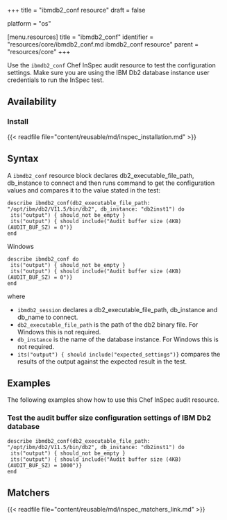 +++
title = "ibmdb2_conf resource"
draft = false

platform = "os"

[menu.resources]
    title = "ibmdb2_conf"
    identifier = "resources/core/ibmdb2_conf.md ibmdb2_conf resource"
    parent = "resources/core"
+++

Use the `ibmdb2_conf` Chef InSpec audit resource to test the configuration settings. Make sure you are using the IBM Db2 database instance user credentials to run the InSpec test.

## Availability

### Install

{{< readfile file="content/reusable/md/inspec_installation.md" >}}

## Syntax

A `ibmdb2_conf` resource block declares db2_executable_file_path, db_instance to connect and then runs command to get the configuration values and compares it to the value stated in the test:

    describe ibmdb2_conf(db2_executable_file_path: "/opt/ibm/db2/V11.5/bin/db2", db_instance: "db2inst1") do
     its("output") { should_not be_empty }
     its("output") { should include("Audit buffer size (4KB) (AUDIT_BUF_SZ) = 0")}
    end

Windows

    describe ibmdb2_conf do
     its("output") { should_not be_empty }
     its("output") { should include("Audit buffer size (4KB) (AUDIT_BUF_SZ) = 0")}
    end

where

- `ibmdb2_session` declares a db2_executable_file_path, db_instance and db_name to connect.
- `db2_executable_file_path` is the path of the db2 binary file. For Windows this is not required.
- `db_instance` is the name of the database instance. For Windows this is not required.
- `its("output") { should include("expected_settings")}` compares the results of the output against the expected result in the test.

## Examples

The following examples show how to use this Chef InSpec audit resource.

### Test the audit buffer size configuration settings of IBM Db2 database

    describe ibmdb2_conf(db2_executable_file_path: "/opt/ibm/db2/V11.5/bin/db2", db_instance: "db2inst1") do
     its("output") { should_not be_empty }
     its("output") { should include("Audit buffer size (4KB) (AUDIT_BUF_SZ) = 1000")}
    end

## Matchers

{{< readfile file="content/reusable/md/inspec_matchers_link.md" >}}
